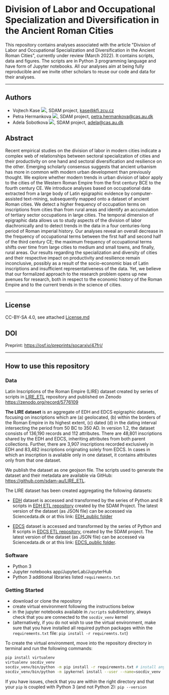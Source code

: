 # Division of Labor and Occupational Specialization and Diversification in the Ancient Roman Cities

This repository contains analyses associated with the article "Division of Labor and Occupational Specialization and Diversification in the Ancient Roman Cities", currently under review (March 2022). It contains scripts, data and figures. The scripts are in Python 3 programming language and have form of Jupyter notebooks. All our analyses aim at being fully reproducible and we invite other scholars to reuse our code and data for their analyses.

---
## Authors
* Vojtech Kase [![](https://orcid.org/sites/default/files/images/orcid_16x16.png)](https://orcid.org/0000-0002-6601-1605), SDAM project, kase@kfi.zcu.cz
* Petra Hermankova [![](https://orcid.org/sites/default/files/images/orcid_16x16.png)](https://orcid.org/0000-0002-6349-0540), SDAM project, petra.hermankova@cas.au.dk
* Adela Sobotkova [![](https://orcid.org/sites/default/files/images/orcid_16x16.png)](https://orcid.org/0000-0002-4541-3963), SDAM project, adela@cas.au.dk

## Abstract
Recent empirical studies on the division of labor in modern cities indicate a complex web of relationships between sectoral specialization of cities and their productivity on one hand and sectoral diversification and resilience on the other. Emerging scholarly consensus suggests that ancient urbanism has more in common with modern urban development than previously thought. We explore whether modern trends in urban division of labor apply to the cities of the Western Roman Empire from the first century BCE to the fourth century CE. We introduce analyses based on occupational data extracted from a large body of Latin epigraphic evidence by computer-assisted text-mining, subsequently mapped onto a dataset of ancient Roman cities. We detect a higher frequency of occupation terms on inscriptions from cities than from rural areas and identify an accumulation of tertiary sector occupations in large cities. The temporal dimension of epigraphic data allows us to study aspects of the division of labor diachronically and to detect trends in the data in a four centuries-long period of Roman imperial history. Our analyses reveal an overall decrease in the frequency of occupational terms between the first half and second half of the third century CE; the maximum frequency of occupational terms shifts over time from large cities to medium and small towns, and finally, rural areas. Our results regarding the specialization and diversity of cities and their respective impact on productivity and resilience remain inconclusive, possibly as a result of the socio-economic bias of Latin inscriptions and insufficient representativeness of the data. Yet, we believe that our formalized approach to the research problem opens up new avenues for research, both in respect to the economic history of the Roman Empire and to the current trends in the science of cities.

---

## License
CC-BY-SA 4.0, see attached [License.md](https://github.com/sdam-au/EDCS_ETL/blob/master/LICENSE.md)

## DOI
Preprint: https://osf.io/preprints/socarxiv/47frj/

---
## How to use this repository

### Data
Latin Inscriptions of the Roman Empire (LIRE) dataset created by series of scripts in [LIRE_ETL](https://github.com/sdam-au/LIRE_ETL) repository and published on Zenodo https://zenodo.org/record/5776109

**The LIRE dataset** is an aggregate of EDH and EDCS epigraphic datasets, focusing on inscriptions which are (a) geolocated, (b) within the borders of the Roman Empire in its highest extent, (c) dated (d) in the dating interval intersecting the period from 50 BC to 350 AD. In version 1.2, the dataset consists of 136,190 records and 112 attributes. There are 48,801 inscriptions shared by the EDH and EDCS, inheriting attributes from both parent collections. Further, there are 3,907 inscriptions recorded exclusively in EDH and 83,482 inscriptions originating solely from EDCS. In cases in which an inscription is available only in one dataset, it contains attributes only from that one dataset. 

We publish the dataset as one geojson file. The scripts used to generate the dataset and their metadata are available via GitHub:  https://github.com/sdam-au/LIRE_ETL.

The LIRE dataset has been created aggregating the following datasets: 
- [EDH](https://edh-www.adw.uni-heidelberg.de/) dataset is accessed and transformed by the series of Python and R scripts in [EDH ETL repository](https://github.com/sdam-au/EDH_ETL) created by the SDAM Project. The latest version of the dataset (as JSON file) can be accessed via Sciencedata.dk or at this link: [EDH_public folder](https://sciencedata.dk/shared/b6b6afdb969d378b70929e86e58ad975)

- [EDCS](http://www.manfredclauss.de/) dataset is accessed and transformed by the series of Python and R scripts in [EDCS ETL repository](https://github.com/sdam-au/EDCS_ETL), created by the SDAM project. The latest version of the dataset (as JSON file) can be accessed via Sciencedata.dk or at this link: [EDCS_public folder](https://sciencedata.dk/shared/1f5f56d09903fe259c0906add8b3a55e). 



### Software
* Python 3
* Jupyter notebooks app/JupyterLab/JupyterHub
* Python 3 additional libraries listed `requirements.txt`


### Getting Started

* download or clone the repository
* create virtual environment following the instructions below
* in the jupyter notebooks available in `/scripts` subdirectory, always check that you are connected to the `socdiv_venv` kernel
* (alternatively, if you do not wish to use the virtual environment, make sure that you have installed all required python packages within the `requirements.txt` file: `pip install -r requiremnts.txt`)

To create the virtual environment, move into the repository directory in terminal and run the following commands: 
```bash
pip install virtualenv
virtualenv socdiv_venv 
socdiv_venv/bin/python -m pip install -r requirements.txt # install anything in requirements.txt
socdiv_venv/bin/python -m ipykernel install --user --name=socdiv_venv

```
If you have issues, check that you are within the right directory and that your `pip` is coupled with Python 3 (and not Python 2): `pip --version`

